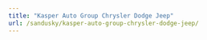 ```yaml
---
title: "Kasper Auto Group Chrysler Dodge Jeep"
url: /sandusky/kasper-auto-group-chrysler-dodge-jeep/
---
```

